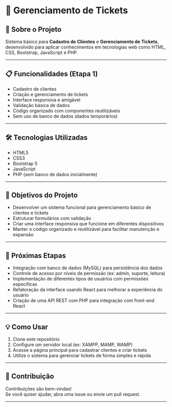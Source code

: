 # 🎫 Gerenciamento de Tickets

## 🚀 Sobre o Projeto
Sistema básico para **Cadastro de Clientes** e **Gerenciamento de Tickets**, desenvolvido para aplicar conhecimentos em tecnologias web como HTML, CSS, Bootstrap, JavaScript e PHP.

---

## 📋 Funcionalidades (Etapa 1)

- Cadastro de clientes  
- Criação e gerenciamento de tickets  
- Interface responsiva e amigável  
- Validação básica de dados  
- Código organizado com componentes reutilizáveis  
- Sem uso de banco de dados (dados temporários)

---

## 🛠️ Tecnologias Utilizadas

- HTML5  
- CSS3  
- Bootstrap 5  
- JavaScript  
- PHP (sem banco de dados inicialmente)

---

## 🎯 Objetivos do Projeto

- Desenvolver um sistema funcional para gerenciamento básico de clientes e tickets  
- Estruturar formulários com validação  
- Criar uma interface responsiva que funcione em diferentes dispositivos  
- Manter o código organizado e reutilizável para facilitar manutenção e expansão

---

## 🔮 Próximas Etapas

- Integração com banco de dados (MySQL) para persistência dos dados  
- Controle de acesso por níveis de permissão (ex: admin, suporte, leitura)  
- Implementação de diferentes tipos de usuários com permissões específicas  
- Refatoração da interface usando React para melhorar a experiência do usuário  
- Criação de uma API REST com PHP para integração com front-end React

---

## 💡 Como Usar

1. Clone este repositório  
2. Configure um servidor local (ex: XAMPP, MAMP, WAMP)  
3. Acesse a página principal para cadastrar clientes e criar tickets  
4. Utilize o sistema para gerenciar tickets de forma simples e rápida

---

## 🤝 Contribuição

Contribuições são bem-vindas!  
Se você quiser ajudar, abra uma issue ou envie um pull request.

---


